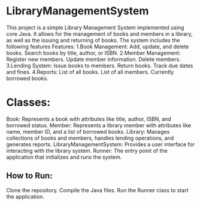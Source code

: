# LibraryManagementSystem
This project is a simple Library Management System implemented using core Java. It allows for the management of books and members in a library, as well as the issuing and returning of books. The system includes the following features
Features:
1.Book Management:
Add, update, and delete books.
Search books by title, author, or ISBN.
2.Member Management:
Register new members.
Update member information.
Delete members.
3.Lending System:
Issue books to members.
Return books.
Track due dates and fines.
4.Reports:
List of all books.
List of all members.
Currently borrowed books.
#  Classes:
Book: Represents a book with attributes like title, author, ISBN, and borrowed status.
Member: Represents a library member with attributes like name, member ID, and a list of borrowed books.
Library: Manages collections of books and members, handles lending operations, and generates reports.
LibraryManagementSystem: Provides a user interface for interacting with the library system.
Runner: The entry point of the application that initializes and runs the system.
## How to Run:
Clone the repository.
Compile the Java files.
Run the Runner class to start the application.
